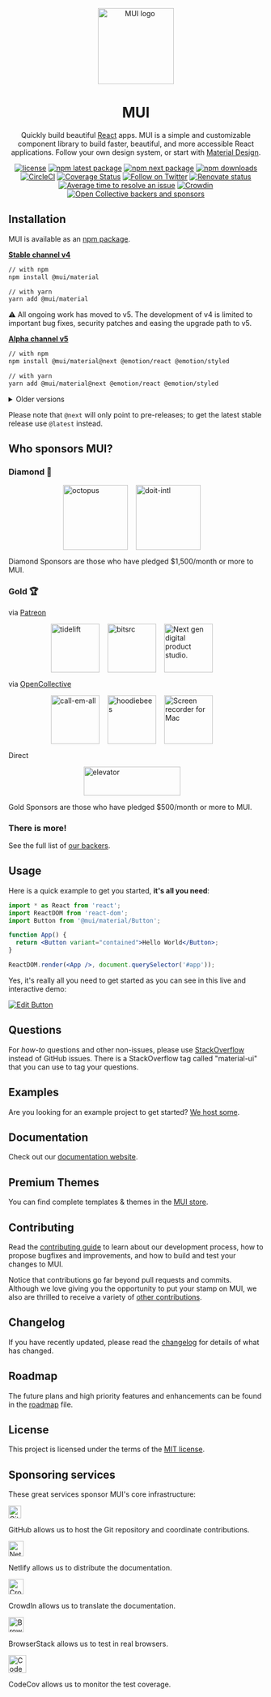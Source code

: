 <p align="center">
  <a href="https://material-ui.com/" rel="noopener" target="_blank"><img width="150" src="https://material-ui.com/static/logo.svg" alt="MUI logo"></a></p>
</p>

<h1 align="center">MUI</h1>

<div align="center">

Quickly build beautiful [React](https://reactjs.org/) apps. MUI is a simple and customizable component library to build faster, beautiful, and more accessible React applications. Follow your own design system, or start with [Material Design](https://material.io/design/introduction/).

[![license](https://img.shields.io/badge/license-MIT-blue.svg)](https://github.com/mui-org/material-ui/blob/master/LICENSE)
[![npm latest package](https://img.shields.io/npm/v/@mui/material/latest.svg)](https://www.npmjs.com/package/@mui/material)
[![npm next package](https://img.shields.io/npm/v/@mui/material/next.svg)](https://www.npmjs.com/package/@mui/material)
[![npm downloads](https://img.shields.io/npm/dm/@mui/material.svg)](https://www.npmjs.com/package/@mui/material)
[![CircleCI](https://img.shields.io/circleci/project/github/mui-org/material-ui/next.svg)](https://app.circleci.com/pipelines/github/mui-org/material-ui?branch=next)
[![Coverage Status](https://img.shields.io/codecov/c/github/mui-org/material-ui/next.svg)](https://codecov.io/gh/mui-org/material-ui/branch/next)
[![Follow on Twitter](https://img.shields.io/twitter/follow/MaterialUI.svg?label=follow+Material-UI)](https://twitter.com/MaterialUI)
[![Renovate status](https://img.shields.io/badge/renovate-enabled-brightgreen.svg)](https://github.com/mui-org/material-ui/issues/27062)
[![Average time to resolve an issue](https://isitmaintained.com/badge/resolution/mui-org/material-ui.svg)](https://isitmaintained.com/project/mui-org/material-ui 'Average time to resolve an issue')
[![Crowdin](https://badges.crowdin.net/material-ui-docs/localized.svg)](https://translate.material-ui.com/project/material-ui-docs)
[![Open Collective backers and sponsors](https://img.shields.io/opencollective/all/material-ui)](https://opencollective.com/material-ui)

</div>

## Installation

MUI is available as an [npm package](https://www.npmjs.com/package/@mui/material).

**[Stable channel v4](https://material-ui.com/)**

```sh
// with npm
npm install @mui/material

// with yarn
yarn add @mui/material
```

⚠️ All ongoing work has moved to v5. The development of v4 is limited to important bug fixes, security patches and easing the upgrade path to v5.

**[Alpha channel v5](https://next.material-ui.com/)**

```sh
// with npm
npm install @mui/material@next @emotion/react @emotion/styled

// with yarn
yarn add @mui/material@next @emotion/react @emotion/styled
```

<details>
  <summary>Older versions</summary>

- **[v3.x](https://v3.material-ui.com/)** ([Migration from v3 to v4](https://material-ui.com/guides/migration-v3/))
- **[v0.x](https://v0.material-ui.com/)** ([Migration to v1](https://material-ui.com/guides/migration-v0x/))

</details>

Please note that `@next` will only point to pre-releases; to get the latest stable release use `@latest` instead.

## Who sponsors MUI?

### Diamond 💎

<p style="display: flex; justify-content: center;">
  <a data-ga-event-category="sponsor" data-ga-event-action="logo" data-ga-event-label="octopus" href="https://octopus.com/?utm_source=MUI&utm_medium=referral&utm_content=readme" rel="noopener sponsored" target="_blank" style="margin-right: 16px;"><img height="128" width="128" src="https://avatars3.githubusercontent.com/u/1287123?s=256" alt="octopus" title="Repeatable, reliable deployments" loading="lazy" /></a>
  <a data-ga-event-category="sponsor" data-ga-event-action="logo" data-ga-event-label="doit-intl" href="https://www.doit-intl.com/?utm_source=MUI&utm_medium=referral&utm_content=readme" rel="noopener sponsored" target="_blank" style="margin-right: 16px;"><img height="128" width="128" src="https://avatars3.githubusercontent.com/u/8424863?s=256" alt="doit-intl" title="Management Platform for Google Cloud and AWS" loading="lazy" /></a>
</p>

Diamond Sponsors are those who have pledged \$1,500/month or more to MUI.

### Gold 🏆

via [Patreon](https://www.patreon.com/oliviertassinari)

<p style="display: flex; justify-content: center;">
  <a data-ga-event-category="sponsor" data-ga-event-action="logo" data-ga-event-label="tidelift" href="https://tidelift.com/subscription/pkg/npm-material-ui?utm_source=npm-material-ui&utm_medium=referral&utm_campaign=homepage" rel="noopener sponsored" target="_blank" style="margin-right: 16px;"><img height="96" width="96" src="https://github.com/tidelift.png?size=192" alt="tidelift" title="Enterprise-ready open source software" loading="lazy" /></a>
  <a data-ga-event-category="sponsor" data-ga-event-action="logo" data-ga-event-label="bitsrc" href="https://bit.dev/?utm_source=MUI&utm_medium=referral&utm_content=readme" rel="noopener sponsored" target="_blank" style="margin-right: 16px;"><img height="96" width="96" src="https://github.com/teambit.png?size=192" alt="bitsrc" title="The fastest way to share code" loading="lazy" /></a>
  <a data-ga-event-category="sponsor" data-ga-event-action="logo" data-ga-event-label="movavi" href="https://spicefactory.co/?utm_source=MUI&utm_medium=referral&utm_content=readme" rel="noopener sponsored" target="_blank" style="margin-right: 16px;"><img height="96" width="96" src="https://avatars.githubusercontent.com/u/13365608?s=192" alt="Next gen digital product studio." loading="lazy" /></a>
</p>

via [OpenCollective](https://opencollective.com/material-ui)

<p style="display: flex; justify-content: center; flex-wrap: wrap;">
  <a data-ga-event-category="sponsor" data-ga-event-action="logo" data-ga-event-label="textemall" href="https://www.text-em-all.com/?utm_source=MUI&utm_medium=referral&utm_content=readme" rel="noopener sponsored" target="_blank" style="margin-right: 16px;"><img src="https://images.opencollective.com/callemall/a6946da/logo/192.png" alt="call-em-all" title="Mass Text Messaging & Automated Calling" height="96" width="96" loading="lazy"></a>
  <a data-ga-event-category="sponsor" data-ga-event-action="logo" data-ga-event-label="hoodiebees" href="https://hoodiebees.com/?utm_source=MUI&utm_medium=referral&utm_content=readme" rel="noopener sponsored" target="_blank" style="margin-right: 16px;"><img height="96" width="96" src="https://images.opencollective.com/hoodiebees1/617b451/logo/192.png" alt="hoodiebees" loading="lazy" /></a>
  <a data-ga-event-category="sponsor" data-ga-event-action="logo" data-ga-event-label="movavi" href="https://www.movavi.com/?utm_source=MUI&utm_medium=referral&utm_content=readme" rel="noopener sponsored" target="_blank" style="margin-right: 16px;"><img height="96" width="96" src="https://images.opencollective.com/movavi-software/a1d0167/logo/192.png" alt="Screen recorder for Mac" loading="lazy" /></a>
</p>

Direct

<p style="display: flex; justify-content: center; flex-wrap: wrap;">
  <a data-ga-event-category="sponsor" data-ga-event-action="logo" data-ga-event-label="elevator" href="https://www.elevatormag.com/?utm_source=MUI&utm_medium=referral&utm_content=readme" rel="noopener sponsored" target="_blank" style="margin-right: 16px;"><img src="https://material-ui.com/static/sponsors/elevator.png" alt="elevator" title="The dopest new hip hop, upcoming artsits, music news, culture, and style" height="57" width="191" loading="lazy"></a>
</p>

Gold Sponsors are those who have pledged \$500/month or more to MUI.

### There is more!

See the full list of [our backers](https://material-ui.com/discover-more/backers/).

## Usage

Here is a quick example to get you started, **it's all you need**:

```jsx
import * as React from 'react';
import ReactDOM from 'react-dom';
import Button from '@mui/material/Button';

function App() {
  return <Button variant="contained">Hello World</Button>;
}

ReactDOM.render(<App />, document.querySelector('#app'));
```

Yes, it's really all you need to get started as you can see in this live and interactive demo:

[![Edit Button](https://codesandbox.io/static/img/play-codesandbox.svg)](https://codesandbox.io/s/4j7m47vlm4)

## Questions

For _how-to_ questions and other non-issues,
please use [StackOverflow](https://stackoverflow.com/questions/tagged/material-ui) instead of GitHub issues.
There is a StackOverflow tag called "material-ui" that you can use to tag your questions.

## Examples

Are you looking for an example project to get started?
[We host some](https://material-ui.com/getting-started/example-projects/).

## Documentation

Check out our [documentation website](https://material-ui.com/).

## Premium Themes

You can find complete templates & themes in the [MUI store](https://material-ui.com/store/?utm_source=docs&utm_medium=referral&utm_campaign=readme-store).

## Contributing

Read the [contributing guide](/CONTRIBUTING.md) to learn about our development process, how to propose bugfixes and improvements, and how to build and test your changes to MUI.

Notice that contributions go far beyond pull requests and commits.
Although we love giving you the opportunity to put your stamp on MUI, we also are thrilled to receive a variety of [other contributions](https://material-ui.com/getting-started/faq/#material-ui-is-awesome-how-can-i-support-the-project).

## Changelog

If you have recently updated, please read the [changelog](https://github.com/mui-org/material-ui/releases) for details of what has changed.

## Roadmap

The future plans and high priority features and enhancements can be found in the [roadmap](https://material-ui.com/discover-more/roadmap/) file.

## License

This project is licensed under the terms of the
[MIT license](/LICENSE).

## Sponsoring services

These great services sponsor MUI's core infrastructure:

[<img loading="lazy" alt="GitHub" src="https://github.githubassets.com/images/modules/logos_page/GitHub-Logo.png" height="25">](https://github.com/)

GitHub allows us to host the Git repository and coordinate contributions.

[<img loading="lazy" alt="Netlify" src="https://cdn.netlify.com/15ecf59b59c9d04b88097c6b5d2c7e8a7d1302d0/1b6d6/img/press/logos/full-logo-light.svg" height="30">](https://www.netlify.com/)

Netlify allows us to distribute the documentation.

[<img loading="lazy" alt="CrowdIn" src="https://support.crowdin.com/assets/logos/crowdin-logo1-small.png" height="30">](https://crowdin.com/)

CrowdIn allows us to translate the documentation.

[<img loading="lazy" alt="BrowserStack" src="https://www.browserstack.com/images/mail/browserstack-logo-footer.png" height="30">](https://www.browserstack.com/)

BrowserStack allows us to test in real browsers.

[<img loading="lazy" alt="CodeCov" src="https://github.com/codecov.png?size=70" width="35" height="35">](https://codecov.io/)

CodeCov allows us to monitor the test coverage.
